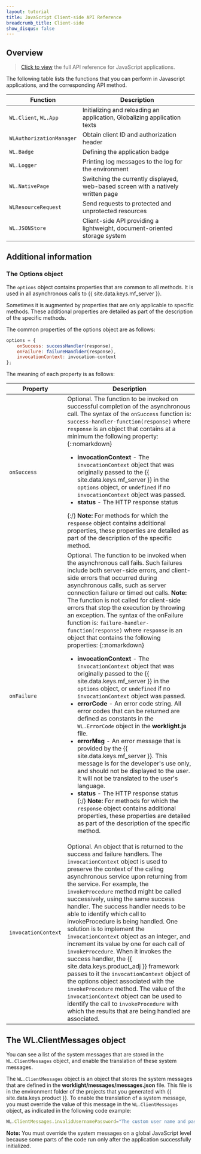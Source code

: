 ```yaml
---
layout: tutorial
title: JavaScript Client-side API Reference
breadcrumb_title: Client-side
show_disqus: false
---
```

<!-- NLS_CHARSET=UTF-8 -->
## Overview
> [Click to view](../../../api-ref/wl-client-js-apidoc/html/refjavascript-client/html/index.html) the full API reference for JavaScript applications.

The following table lists the functions that you can perform in Javascript applications, and the corresponding API method.

| Function | Description |
|----------|-------------|
| `WL.Client`, `WL.App` | Initializing and reloading an application, Globalizing application texts | 
| `WLAuthorizationManager` | Obtain client ID and authorization header |
| `WL.Badge` | Defining the application badge |
| `WL.Logger` | Printing log messages to the log for the environment |
| `WL.NativePage` | Switching the currently displayed, web-based screen with a natively written page |
| `WLResourceRequest` | Send requests to protected and unprotected resources | 
| `WL.JSONStore` | Client-side API providing a lightweight, document-oriented storage system | 

## Additional information
### The Options object
The `options` object contains properties that are common to all methods. It is used in all asynchronous calls to {{ site.data.keys.mf_server }}.

Sometimes it is augmented by properties that are only applicable to specific methods. These additional properties are detailed as part of the description of the specific methods.

The common properties of the options object are as follows:

```javascript
options = {
    onSuccess: successHandler(response),
    onFailure: failureHandlder(response),
    invocationContext: invocation-context
};
```

The meaning of each property is as follows:

| Property | Description |
|----------|-------------|
| `onSuccess` | Optional. The function to be invoked on successful completion of the asynchronous call. The syntax of the `onSuccess` function is: `success-handler-function(response)` where `response` is an object that contains at a minimum the following property: {::nomarkdown}<ul><li><b>invocationContext</b> - The <code>invocationContext</code> object that was originally passed to the {{ site.data.keys.mf_server }} in the <code>options</code> object, or <code>undefined</code> if no <code>invocationContext</code> object was passed.</li><li><b>status</b> - The HTTP response status</li></ul>{:/} **Note:** For methods for which the `response` object contains additional properties, these properties are detailed as part of the description of the specific method. |
| `onFailure` | Optional. The function to be invoked when the asynchronous call fails. Such failures include both server-side errors, and client-side errors that occurred during asynchronous calls, such as server connection failure or timed out calls. **Note:** The function is not called for client-side errors that stop the execution by throwing an exception. The syntax of the onFailure function is: `failure-handler-function(response)` where `response` is an object that contains the following properties: {::nomarkdown}<ul><li><b>invocationContext</b> - The <code>invocationContext</code> object that was originally passed to the {{ site.data.keys.mf_server }} in the <code>options</code> object, or <code>undefined</code> if no <code>invocationContext</code> object was passed.</li><li><b>errorCode</b> - An error code string. All error codes that can be returned are defined as constants in the <code>WL.ErrorCode</code> object in the <b>worklight.js</b> file.</li><li><b>errorMsg</b> - An error message that is provided by the {{ site.data.keys.mf_server }}. This message is for the developer's use only, and should not be displayed to the user. It will not be translated to the user's language.</li><li><b>status</b> - The HTTP response status</li></li>{:/} **Note:** For methods for which the `response` object contains additional properties, these properties are detailed as part of the description of the specific method. |
| `invocationContext` | Optional. An object that is returned to the success and failure handlers. The `invocationContext` object is used to preserve the context of the calling asynchronous service upon returning from the service. For example, the `invokeProcedure` method might be called successively, using the same success handler. The success handler needs to be able to identify which call to invokeProcedure is being handled. One solution is to implement the `invocationContext` object as an integer, and increment its value by one for each call of `invokeProcedure`. When it invokes the success handler, the {{ site.data.keys.product_adj }} framework passes to it the `invocationContext` object of the options object associated with the `invokeProcedure` method. The value of the `invocationContext` object can be used to identify the call to `invokeProcedure` with which the results that are being handled are associated. | 

## The WL.ClientMessages object
You can see a list of the system messages that are stored in the `WL.ClientMessages` object, and enable the translation of these system messages.

The `WL.ClientMessages` object is an object that stores the system messages that are defined in the **worklight/messages/messages.json** file. This file is in the environment folder of the projects that you generated with {{ site.data.keys.product }}. To enable the translation of a system message, you must override the value of this message in the `WL.ClientMessages` object, as indicated in the following code example:

```javascript
WL.ClientMessages.invalidUsernamePassword="The custom user name and password are not valid";
```

**Note:** You must override the system messages on a global JavaScript level because some parts of the code run only after the application successfully initialized.





